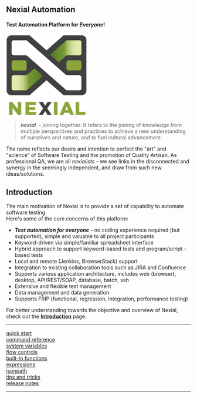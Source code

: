 ## Nexial Automation

#### Test Automation Platform for _Everyone_!

<img src="image/logo-x.png" alt="Nexial" style="box-shadow:none"/>

> _**nexial**_  - joining together.  It refers to the joining of knowledge from multiple perspectives 
and practices to achieve a new understanding of ourselves and nature, and to fuel cultural 
advancement. 

The name reflects our desire and intention to perfect the "art" and "science" of Software Testing 
and the promotion of Quality Artisan.  As professional QA, we are all _nexialists_ - we see links
in the disconnected and synergy in the seemingly independent, and draw from such new 
ideas/solutions.


## Introduction

The main motivation of Nexial is to provide a set of capability to automate software testing.  
Here's some of the core concerns of this platform:

- ***Test automation for everyone*** - no coding experience required (but supported), simple and 
  valuable to all project participants
- Keyword-driven via simple/familiar spreadsheet interface
- Hybrid approach to support keyword-based tests and program/script -based tests
- Local and remote (Jenkins, BrowserStack) support
- Integration to existing collaboration tools such as JIRA and Confluence
- Supports various application architecture, includes web (browser), desktop, API/REST/SOAP, 
		database, batch, ssh
- Extensive and flexible test management
- Data management and data generation
- Supports FRIP (functional, regression, integration, performance testing)

For better understanding towards the objective and overview of Nexial, check out 
the **[Introduction](quickstart/IntroductionAndFAQ)** page.

---------------------------------------------

<div class="quick_link"><a href="quickstart">quick start</a></div>
<div class="quick_link"><a href="commands">command reference</a></div>
<div class="quick_link"><a href="systemvars">system variables</a></div>
<div class="quick_link"><a href="flowcontrols">flow controls</a></div>

<div style="clear:both" />

<div class="quick_link"><a href="functions">built-in functions</a></div>
<div class="quick_link"><a href="expressions">expressions</a></div>
<div class="quick_link"><a href="jsonpath">jsonpath</a></div>
<div class="quick_link"><a href="tipsandtricks">tips and tricks</a></div>

<div style="clear:both" />


<div class="quick_link"><a href="release">release notes</a></div>

<div style="clear:both" />

---------------------------------------------


